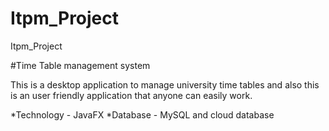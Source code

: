 # Itpm_Project
Itpm_Project

#Time Table management system

This is a desktop application to manage university time tables and also this is an user friendly application that anyone can easily work.

  *Technology - JavaFX
  *Database - MySQL and cloud database
  
